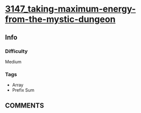 # [3147_taking-maximum-energy-from-the-mystic-dungeon](https://leetcode.com/problems/taking-maximum-energy-from-the-mystic-dungeon)

## Info

### Difficulty

Medium

### Tags

- Array
- Prefix Sum

## __COMMENTS__

> 
